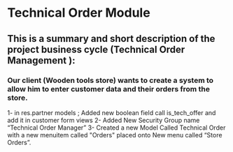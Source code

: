 # Technical Order Module

## This is a summary and short description of the project business cycle (Technical Order Management ):
### Our client (Wooden tools store) wants to create a system to allow him to enter customer data and their orders from the store.
1- in res.partner models ;
        Added new boolean field call is_tech_offer and add it in customer form views
2- Added New Security Group name “Technical Order Manager”
3- Created a new Model Called Technical Order with a new menuitem called "Orders" placed onto New menu called  “Store Orders”.
